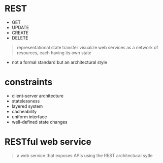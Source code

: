 # REST
- GET
- UPDATE
- CREATE
- DELETE
> representational state transfer
visualize web services as a network of resources, each having its own state
- not a formal standard but an architectural style

# constraints
- client-server architecture
- statelessness
- layered system
- cacheability
- uniform interface
- well-defined state changes

# RESTful web service
> a web service that exposes APIs using the REST architectural sytle
